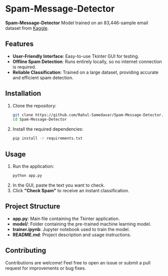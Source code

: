 # Spam-Message-Detector

**Spam-Message-Detector** Model trained on an 83,446-sample email dataset from [Kaggle](https://www.kaggle.com/datasets/purusinghvi/email-spam-classification-dataset).

## Features

- **User-Friendly Interface**: Easy-to-use Tkinter GUI for testing.
- **Offline Spam Detection**: Runs entirely locally, so no internet connection is required.
- **Reliable Classification**: Trained on a large dataset, providing accurate and efficient spam detection.

## Installation

1. Clone the repository:
   ```bash
   git clone https://github.com/Rahul-Samedavar/Spam-Message-Detector.git
   cd Spam-Message-Detector
   ```
2. Install the required dependencies:
   ```bash
   pip install -r requirements.txt
   ```

## Usage

1. Run the application:
   ```bash
   python app.py
   ```
2. In the GUI, paste the text you want to check.
3. Click **"Check Spam"** to receive an instant classification.

## Project Structure

- **app.py**: Main file containing the Tkinter application.
- **model/**: Folder containing the pre-trained machine learning model.
- **trainer.ipynb**: Jupyter notebook used to train the model.
- **README.md**: Project description and usage instructions.


## Contributing

Contributions are welcome! Feel free to open an issue or submit a pull request for improvements or bug fixes.
